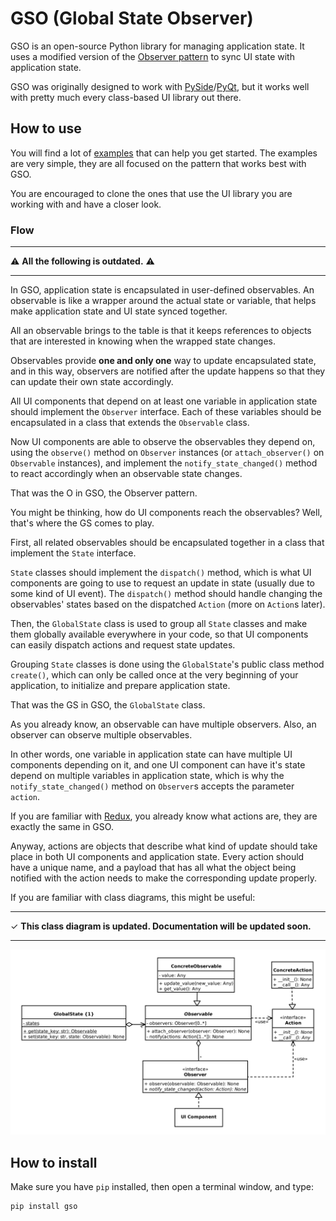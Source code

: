 # GSO (Global State Observer)

GSO is an open-source Python library for managing application state.
It uses a modified version of the [Observer pattern](https://en.wikipedia.org/wiki/Observer_pattern) 
to sync UI state with application state.

GSO was originally designed to work with [PySide](https://wiki.qt.io/Qt_for_Python)/[PyQt](https://riverbankcomputing.com/software/pyqt/),
but it works well with pretty much every class-based UI library out there.

## How to use

You will find a lot of [examples](https://github.com/youssef-attai/gso/tree/main/examples)
that can help you get started.
The examples are very simple, they are all focused on 
the pattern that works best with GSO.

You are encouraged to clone the ones that use the UI library you are working with
and have a closer look.

### Flow

****
⚠ **All the following is outdated.** ⚠
****

In GSO, application state is encapsulated in 
user-defined observables. An observable is like
a wrapper around the actual state or variable, that
helps make application state and UI state synced together.

All an observable brings to the table is that it keeps references to objects that are
interested in knowing when the wrapped state changes.

Observables provide **one and only one** way to update encapsulated state, and
in this way, observers are notified after the update happens so
that they can update their own state accordingly.

All UI components that depend on at least one variable in
application state should implement the `Observer` interface.
Each of these variables should be encapsulated in
a class that extends the `Observable` class. 

Now UI components are able to observe the observables they
depend on, using the `observe()` method on `Observer`
instances (or `attach_observer()` on `Observable` instances),
and implement the `notify_state_changed()` method to react
accordingly when an observable state changes.

That was the O in GSO, the Observer pattern.

You might be thinking, how do UI components reach
the observables? Well, that's where the GS comes to play.

First, all related observables should be encapsulated together
in a class that implement the `State` interface.

`State` classes should implement the `dispatch()`
method, which is what UI components are going to use
to request an update in state (usually due to
some kind of UI event). The `dispatch()` method
should handle changing the observables' states based on the
dispatched `Action` (more on `Action`s later).

Then, the `GlobalState` class is used to group all `State` classes 
and make them globally available everywhere in your code, 
so that UI components can easily dispatch actions and request 
state updates. 

Grouping `State` classes is done using the
`GlobalState`'s public class method `create()`, which can only
be called once at the very beginning of your application, to
initialize and prepare application state.

That was the GS in GSO, the `GlobalState` class.

As you already know, an observable can have multiple observers.
Also, an observer can observe multiple observables.

In other words, one variable in application state
can have multiple UI components depending on it,
and one UI component can have it's state depend on multiple
variables in application state, which is why
the `notify_state_changed()` method on `Observer`s
accepts the parameter `action`.

If you are familiar with [Redux](https://redux.js.org/), you already
know what actions are, they are exactly the same in GSO.

Anyway, actions are objects that describe what kind of update 
should take place in both UI components and application state.
Every action should have a unique name, and a payload that
has all what the object being notified with the action needs
to make the corresponding update properly.

If you are familiar with class diagrams, this might be useful: 

****
✓ **This class diagram is updated. Documentation will be updated soon.**
****

![GSO Class Diagram](./gso-class-diagram.svg)

## How to install

Make sure you have `pip` installed, then open a terminal window, and type:
```
pip install gso
```
